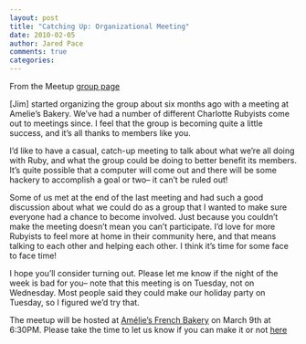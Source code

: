 ```yaml
---
layout: post
title: "Catching Up: Organizational Meeting"
date: 2010-02-05
author: Jared Pace
comments: true
categories:
---
```


From the Meetup [group page](http://www.meetup.com/charlotte-rb)

[Jim] started organizing the group about six months ago with a meeting at Amelie’s Bakery. We’ve had a number of different Charlotte Rubyists come out to meetings since. I feel that the group is becoming quite a little success, and it’s all thanks to members like you.

I’d like to have a casual, catch-up meeting to talk about what we’re all doing with Ruby, and what the group could be doing to better benefit its members. It’s quite possible that a computer will come out and there will be some hackery to accomplish a goal or two– it can’t be ruled out!

Some of us met at the end of the last meeting and had such a good discussion about what we could do as a group that I wanted to make sure everyone had a chance to become involved. Just because you couldn’t make the meeting doesn’t mean you can’t participate. I’d love for more Rubyists to feel more at home in their community here, and that means talking to each other and helping each other. I think it’s time for some face to face time!

I hope you’ll consider turning out. Please let me know if the night of the week is bad for you– note that this meeting is on Tuesday, not on Wednesday. Most people said they could make our holiday party on Tuesday, so I figured we’d try that.

The meetup will be hosted at [Amélie’s French Bakery](http://www.meetup.com/charlotte-rb/venue/843220/?eventId=12598547&popup=true) on March 9th at 6:30PM. Please take the time to let us know if you can make it or not [here](http://www.meetup.com/charlotte-rb/calendar/12598547)
